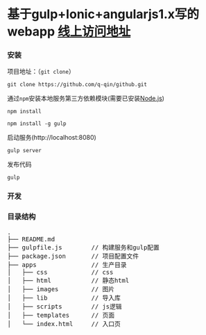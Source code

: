# 基于gulp+Ionic+angularjs1.x写的webapp [线上访问地址](http://juzi.3keji.com/)


### 安装

项目地址：（`git clone`）

```shell
git clone https://github.com/q-qin/github.git
```

通过`npm`安装本地服务第三方依赖模块(需要已安装[Node.js](https://nodejs.org/))

```
npm install
```
```
npm install -g gulp
```

启动服务(http://localhost:8080)

```
gulp server
```

发布代码
```
gulp
```

### 开发

### 目录结构
<pre>
.
├── README.md           
├── gulpfile.js        // 构建服务和gulp配置
├── package.json       // 项目配置文件
├── apps               // 生产目录
│   ├── css            // css
│   ├── html	       // 静态html
│   ├── images         // 图片
│   ├── lib            // 导入库
│   ├── scripts        // js逻辑
│   ├── templates      // 页面
│   └── index.html     // 入口页
</pre>


